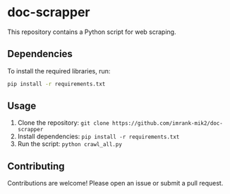 # doc-scrapper

This repository contains a Python script for web scraping.

## Dependencies

To install the required libraries, run:

```bash
pip install -r requirements.txt
```

## Usage

1.  Clone the repository: `git clone https://github.com/imrank-mik2/doc-scrapper`
2.  Install dependencies: `pip install -r requirements.txt`
3.  Run the script: `python crawl_all.py`

## Contributing

Contributions are welcome! Please open an issue or submit a pull request.
